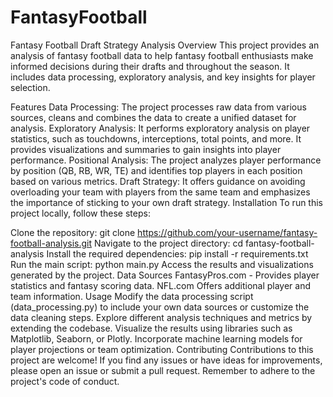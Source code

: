 # FantasyFootball
Fantasy Football Draft Strategy Analysis
Overview
This project provides an analysis of fantasy football data to help fantasy football enthusiasts make informed decisions during their drafts and throughout the season. It includes data processing, exploratory analysis, and key insights for player selection.

Features
Data Processing: The project processes raw data from various sources, cleans and combines the data to create a unified dataset for analysis.
Exploratory Analysis: It performs exploratory analysis on player statistics, such as touchdowns, interceptions, total points, and more. It provides visualizations and summaries to gain insights into player performance.
Positional Analysis: The project analyzes player performance by position (QB, RB, WR, TE) and identifies top players in each position based on various metrics.
Draft Strategy: It offers guidance on avoiding overloading your team with players from the same team and emphasizes the importance of sticking to your own draft strategy.
Installation
To run this project locally, follow these steps:

Clone the repository: git clone https://github.com/your-username/fantasy-football-analysis.git
Navigate to the project directory: cd fantasy-football-analysis
Install the required dependencies: pip install -r requirements.txt
Run the main script: python main.py
Access the results and visualizations generated by the project.
Data Sources
FantasyPros.com - Provides player statistics and fantasy scoring data.
NFL.com Offers additional player and team information.
Usage
Modify the data processing script (data_processing.py) to include your own data sources or customize the data cleaning steps.
Explore different analysis techniques and metrics by extending the codebase.
Visualize the results using libraries such as Matplotlib, Seaborn, or Plotly.
Incorporate machine learning models for player projections or team optimization.
Contributing
Contributions to this project are welcome! If you find any issues or have ideas for improvements, please open an issue or submit a pull request. Remember to adhere to the project's code of conduct.
